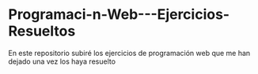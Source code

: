 # Programaci-n-Web---Ejercicios-Resueltos
En este repositorio subiré los ejercicios de programación web que me han dejado una vez los haya resuelto
